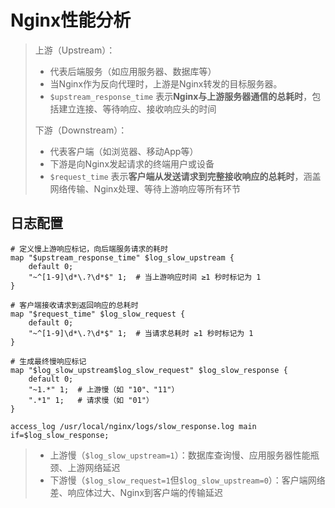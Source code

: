# Nginx性能分析

> 上游（Upstream）：
>
> - 代表后端服务（如应用服务器、数据库等）
> - 当Nginx作为反向代理时，上游是Nginx转发的目标服务器。
> - `$upstream_response_time` 表示**Nginx与上游服务器通信的总耗时**，包括建立连接、等待响应、接收响应头的时间
>
> 下游（Downstream）：
>
> - 代表客户端（如浏览器、移动App等）
> - 下游是向Nginx发起请求的终端用户或设备
> - `$request_time` 表示**客户端从发送请求到完整接收响应的总耗时**，涵盖网络传输、Nginx处理、等待上游响应等所有环节

## 日志配置

```nginx
# 定义慢上游响应标记，向后端服务请求的耗时
map "$upstream_response_time" $log_slow_upstream {
    default 0;
    "~^[1-9]\d*\.?\d*$" 1;  # 当上游响应时间 ≥1 秒时标记为 1
}

# 客户端接收请求到返回响应的总耗时
map "$request_time" $log_slow_request {
    default 0;
    "~^[1-9]\d*\.?\d*$" 1;  # 当请求总耗时 ≥1 秒时标记为 1
}

# 生成最终慢响应标记
map "$log_slow_upstream$log_slow_request" $log_slow_response {
    default 0;
    "~1.*" 1;  # 上游慢（如 "10"、"11"）
    ".*1" 1;   # 请求慢（如 "01"）
}

access_log /usr/local/nginx/logs/slow_response.log main  if=$log_slow_response;
```

> - 上游慢（`$log_slow_upstream=1`）：数据库查询慢、应用服务器性能瓶颈、上游网络延迟
> - 下游慢（`$log_slow_request=1`但`$log_slow_upstream=0`）：客户端网络差、响应体过大、Nginx到客户端的传输延迟